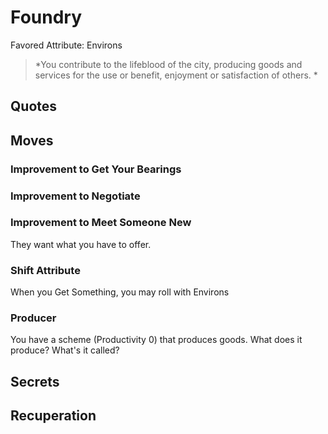 # Foundry
Favored Attribute: Environs

> *You contribute to the lifeblood of the city, producing goods and services for the use or benefit, enjoyment or satisfaction of others. *


## Quotes

## Moves
### Improvement to Get Your Bearings

### Improvement to Negotiate

### Improvement to Meet Someone New
They want what you have to offer.

### Shift Attribute
When you Get Something, you may roll with Environs

### Producer
You have a scheme (Productivity 0) that produces goods. What does it produce? What's it called?

## Secrets
## Recuperation